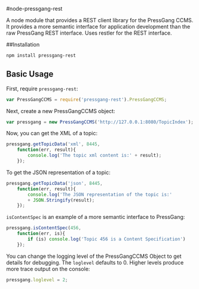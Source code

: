 #node-pressgang-rest

A node module that provides a REST client library for the PressGang CCMS. It provides a more semantic interface for application development than the raw PressGang REST interface. Uses restler for the REST interface.

##Installation

```bash
npm install pressgang-rest
```
## Basic Usage

First, require `pressgang-rest`:

```js
var PressGangCCMS = require('pressgang-rest').PressGangCCMS;
```
Next, create a new PressGangCCMS object:

```js
var pressgang = new PressGangCCMS('http://127.0.0.1:8080/TopicIndex');
```

Now, you can get the XML of a topic:

```js
pressgang.getTopicData('xml', 8445, 
	function(err, result){
		console.log('The topic xml content is:' + result);
	});
```

To get the JSON representation of a topic:

```js
pressgang.getTopicData('json', 8445, 
	function(err, result){
		console.log('The JSON representation of the topic is:' 
		+ JSON.Stringify(result);
	});
```

`isContentSpec` is an example of a more semantic interface to PressGang:

```js
pressgang.isContentSpec(456, 
	function(err, is){
		if (is) console.log('Topic 456 is a Content Specification')
	});
```

You can change the logging level of the PressGangCCMS Object to get details for debugging. The `loglevel` defaults to 0. Higher levels produce more trace output on the console:

```js
pressgang.loglevel = 2;
```
